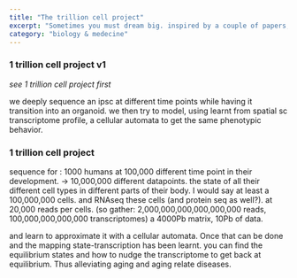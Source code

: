 ```yaml
---
title: "The trillion cell project"
excerpt: "Sometimes you must dream big. inspired by a couple of papers, here is an idea for mapping genotype to phenotype"
category: "biology & medecine"
---
```

### 1 trillion cell project v1

_see  1 trillion cell project first_

we deeply sequence an ipsc at different time points while having it transition into an organoid.
we then try to model, using learnt from spatial sc transcriptome profile, a cellular automata to get the same phenotypic behavior.

### 1 trillion cell project

sequence for : 1000 humans at  100,000 different time point in their development.
-> 10,000,000 different datapoints.
the state of all their different cell types in different parts of their body.
I would say at least a 100,000,000 cells. and RNAseq these cells (and protein seq as well?).
at 20,000 reads per cells.
(so gather: 2,000,000,000,000,000,000 reads, 100,000,000,000,000 transcriptomes)
a 4000Pb matrix, 10Pb of data. 

and learn to approximate it with a cellular automata. Once that can be done and the mapping state-transcription has been learnt. you can find the equilibrium states and how to nudge the transcriptome to get back at equilibrium. Thus alleviating aging and aging relate diseases. 
